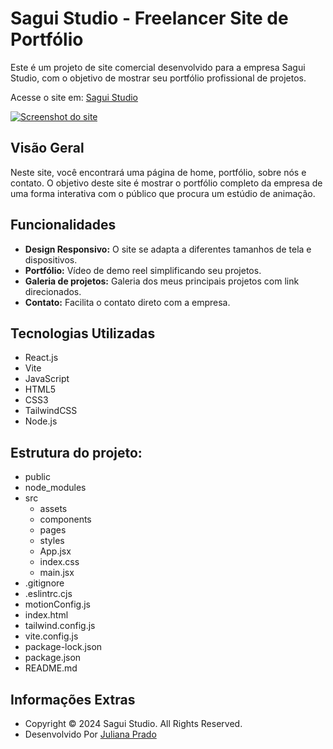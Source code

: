 # Sagui Studio - Freelancer Site de Portfólio


Este é um projeto de site comercial desenvolvido para a empresa Sagui Studio, com o objetivo de mostrar seu portfólio profissional de projetos.

Acesse o site em: [Sagui Studio](https://saguistudio.com/)

[![Screenshot do site](https://firebasestorage.googleapis.com/v0/b/projetos-fullstack.appspot.com/o/projetoSagui.png?alt=media&token=71cb43c4-afae-4e5d-81a3-5e42c1ede672)](https://saguistudio.com/)

## Visão Geral

Neste site, você encontrará uma página de home, portfólio, sobre nós e contato. O objetivo deste site é mostrar o portfólio completo da empresa de uma forma interativa com o público que procura um estúdio de animação.

## Funcionalidades

- **Design Responsivo:** O site se adapta a diferentes tamanhos de tela e dispositivos.
- **Portfólio:** Vídeo de demo reel simplificando seu projetos.
- **Galeria de projetos:** Galeria dos meus principais projetos com link direcionados.
- **Contato:** Facilita o contato direto com a empresa.

## Tecnologias Utilizadas

- React.js
- Vite
- JavaScript
- HTML5
- CSS3
- TailwindCSS
- Node.js

## Estrutura do projeto:

- public
- node_modules
- src
  - assets
  - components
  - pages
  - styles
  - App.jsx
  - index.css 
  - main.jsx
- .gitignore
- .eslintrc.cjs
- motionConfig.js
- index.html 
- tailwind.config.js
- vite.config.js
- package-lock.json
- package.json
- README.md

## Informações Extras
- Copyright © 2024 Sagui Studio. All Rights Reserved.
- Desenvolvido Por [Juliana Prado](https://www.linkedin.com/in/jpradoweb/)
